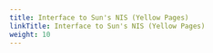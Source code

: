 ```yaml
---
title: Interface to Sun's NIS (Yellow Pages)
linkTitle: Interface to Sun's NIS (Yellow Pages)
weight: 10
---
```

